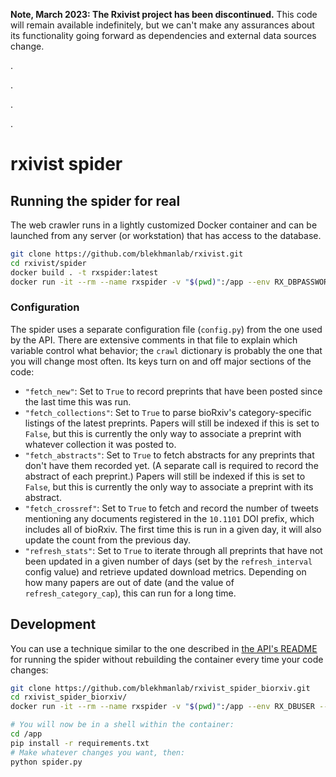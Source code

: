**Note, March 2023: The Rxivist project has been discontinued.** This code will remain available indefinitely, but we can't make any assurances about its functionality going forward as dependencies and external data sources change.

.

.

.

.

# rxivist spider

## Running the spider for real
The web crawler runs in a lightly customized Docker container and can be launched from any server (or workstation) that has access to the database.

```sh
git clone https://github.com/blekhmanlab/rxivist.git
cd rxivist/spider
docker build . -t rxspider:latest
docker run -it --rm --name rxspider -v "$(pwd)":/app --env RX_DBPASSWORD --env RX_DBHOST  rxspider:latest
```

### Configuration

The spider uses a separate configuration file (`config.py`) from the one used by the API. There are extensive comments in that file to explain which variable control what behavior; the `crawl` dictionary is probably the one that you will change most often. Its keys turn on and off major sections of the code:

* `"fetch_new"`: Set to `True` to record preprints that have been posted since the last time this was run.
* `"fetch_collections"`: Set to `True` to parse bioRxiv's category-specific listings of the latest preprints. Papers will still be indexed if this is set to `False`, but this is currently the only way to associate a preprint with whatever collection it was posted to.
* `"fetch_abstracts"`: Set to `True` to fetch abstracts for any preprints that don't have them recorded yet. (A separate call is required to record the abstract of each preprint.) Papers will still be indexed if this is set to `False`, but this is currently the only way to associate a preprint with its abstract.
* `"fetch_crossref"`: Set to `True` to fetch and record the number of tweets mentioning any documents registered in the `10.1101` DOI prefix, which includes all of bioRxiv. The first time this is run in a given day, it will also update the count from the previous day.
* `"refresh_stats"`: Set to `True` to iterate through all preprints that have not been updated in a given number of days (set by the `refresh_interval` config value) and retrieve updated download metrics. Depending on how many papers are out of date (and the value of `refresh_category_cap`), this can run for a long time.


## Development

You can use a technique similar to the one described in [the API's README](https://github.com/blekhmanlab/rxivist/blob/master/README.md) for running the spider without rebuilding the container every time your code changes:

```sh
git clone https://github.com/blekhmanlab/rxivist_spider_biorxiv.git
cd rxivist_spider_biorxiv/
docker run -it --rm --name rxspider -v "$(pwd)":/app --env RX_DBUSER --env RX_DBPASSWORD --env RX_DBHOST python:slim bash

# You will now be in a shell within the container:
cd /app
pip install -r requirements.txt
# Make whatever changes you want, then:
python spider.py
```
